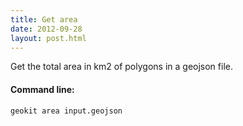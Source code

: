 ```yaml
---
title: Get area
date: 2012-09-28
layout: post.html
---
```


Get the total area in km2 of polygons in a geojson file.

#### Command line:

```geokit area input.geojson```
